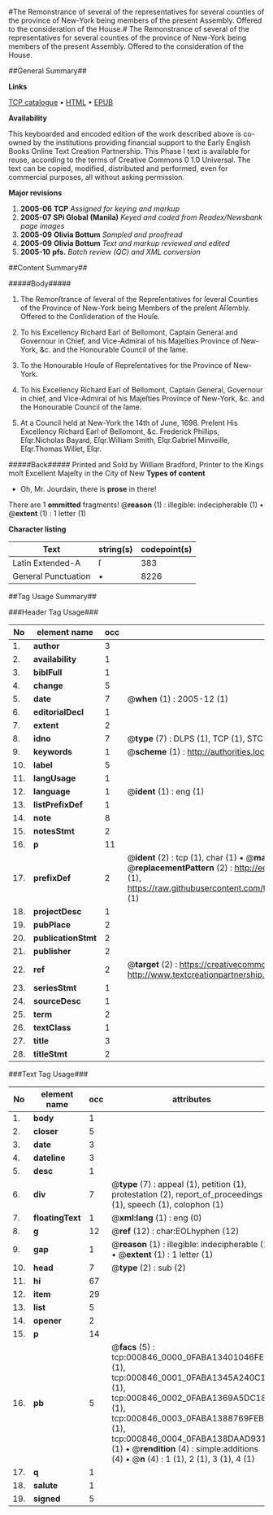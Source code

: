 #The Remonstrance of several of the representatives for several counties of the province of New-York being members of the present Assembly. Offered to the consideration of the House.#
The Remonstrance of several of the representatives for several counties of the province of New-York being members of the present Assembly. Offered to the consideration of the House.

##General Summary##

**Links**

[TCP catalogue](http://www.ota.ox.ac.uk/tcp/)  • 
[HTML](http://tei.it.ox.ac.uk/tcp/Texts-HTML/free/N00/N00700.html)  • 
[EPUB](http://tei.it.ox.ac.uk/tcp/Texts-EPUB/free/N00/N00700.epub)

**Availability**

This keyboarded and encoded edition of the
	       work described above is co-owned by the institutions
	       providing financial support to the Early English Books
	       Online Text Creation Partnership. This Phase I text is
	       available for reuse, according to the terms of Creative
	       Commons 0 1.0 Universal. The text can be copied,
	       modified, distributed and performed, even for
	       commercial purposes, all without asking permission.

**Major revisions**

1. __2005-06__ __TCP__ *Assigned for keying and markup*
1. __2005-07__ __SPi Global (Manila)__ *Keyed and coded from Readex/Newsbank page images*
1. __2005-09__ __Olivia Bottum__ *Sampled and proofread*
1. __2005-09__ __Olivia Bottum__ *Text and markup reviewed and edited*
1. __2005-10__ __pfs.__ *Batch review (QC) and XML conversion*

##Content Summary##

#####Body#####

1. The Remonſtrance of ſeveral of the Repreſentatives for ſeveral Counties of the Province of New-York being Members of the preſent Aſſembly. Offered to the Conſideration of the Houſe.

1. To his Excellency Richard Earl of Bellomont, Captain General and Governour in Chief, and Vice-Admiral of his Majeſties Province of New-York, &c. and the Honourable Council of the ſame.

1. To the Honourable Houſe of Repreſentatives for the Province of New-York.

1. To his Excellency Richard Earl of Bellomont, Captain General, Governour in chief, and Vice-Admiral of his Majeſties Province of New-York, &c. and the Honourable Council of the ſame.

1. At a Council held at New-York the 14th of June, 1698. Preſent His Excellency Richard Earl of Bellomont, &c.
Frederick Phillips, Eſqr.Nicholas Bayard, Eſqr.William Smith, Eſqr.Gabriel Minveille, Eſqr.Thomas Willet, Eſqr.

#####Back#####
Printed and Sold by William Bradford, Printer to the Kings moſt Excellent Majeſty in the City of New
**Types of content**

  * Oh, Mr. Jourdain, there is **prose** in there!

There are 1 **ommitted** fragments! 
 @__reason__ (1) : illegible: indecipherable (1)  •  @__extent__ (1) : 1 letter (1)

**Character listing**


|Text|string(s)|codepoint(s)|
|---|---|---|
|Latin Extended-A|ſ|383|
|General Punctuation|•|8226|

##Tag Usage Summary##

###Header Tag Usage###

|No|element name|occ|attributes|
|---|---|---|---|
|1.|__author__|3||
|2.|__availability__|1||
|3.|__biblFull__|1||
|4.|__change__|5||
|5.|__date__|7| @__when__ (1) : 2005-12 (1)|
|6.|__editorialDecl__|1||
|7.|__extent__|2||
|8.|__idno__|7| @__type__ (7) : DLPS (1), TCP (1), STC (2), NOTIS (1), IMAGE-SET (1), EVANS-CITATION (1)|
|9.|__keywords__|1| @__scheme__ (1) : http://authorities.loc.gov/ (1)|
|10.|__label__|5||
|11.|__langUsage__|1||
|12.|__language__|1| @__ident__ (1) : eng (1)|
|13.|__listPrefixDef__|1||
|14.|__note__|8||
|15.|__notesStmt__|2||
|16.|__p__|11||
|17.|__prefixDef__|2| @__ident__ (2) : tcp (1), char (1)  •  @__matchPattern__ (2) : ([0-9\-]+):([0-9IVX]+) (1), (.+) (1)  •  @__replacementPattern__ (2) : http://eebo.chadwyck.com/downloadtiff?vid=$1&page=$2 (1), https://raw.githubusercontent.com/textcreationpartnership/Texts/master/tcpchars.xml#$1 (1)|
|18.|__projectDesc__|1||
|19.|__pubPlace__|2||
|20.|__publicationStmt__|2||
|21.|__publisher__|2||
|22.|__ref__|2| @__target__ (2) : https://creativecommons.org/publicdomain/zero/1.0/ (1), http://www.textcreationpartnership.org/docs/. (1)|
|23.|__seriesStmt__|1||
|24.|__sourceDesc__|1||
|25.|__term__|2||
|26.|__textClass__|1||
|27.|__title__|3||
|28.|__titleStmt__|2||


###Text Tag Usage###

|No|element name|occ|attributes|
|---|---|---|---|
|1.|__body__|1||
|2.|__closer__|5||
|3.|__date__|3||
|4.|__dateline__|3||
|5.|__desc__|1||
|6.|__div__|7| @__type__ (7) : appeal (1), petition (1), protestation (2), report_of_proceedings (1), speech (1), colophon (1)|
|7.|__floatingText__|1| @__xml:lang__ (1) : eng (0)|
|8.|__g__|12| @__ref__ (12) : char:EOLhyphen (12)|
|9.|__gap__|1| @__reason__ (1) : illegible: indecipherable (1)  •  @__extent__ (1) : 1 letter (1)|
|10.|__head__|7| @__type__ (2) : sub (2)|
|11.|__hi__|67||
|12.|__item__|29||
|13.|__list__|5||
|14.|__opener__|2||
|15.|__p__|14||
|16.|__pb__|5| @__facs__ (5) : tcp:000846_0000_0FABA13401046FE0 (1), tcp:000846_0001_0FABA1345A240C10 (1), tcp:000846_0002_0FABA1369A5DC180 (1), tcp:000846_0003_0FABA1388769FEB8 (1), tcp:000846_0004_0FABA138DAAD9318 (1)  •  @__rendition__ (4) : simple:additions (4)  •  @__n__ (4) : 1 (1), 2 (1), 3 (1), 4 (1)|
|17.|__q__|1||
|18.|__salute__|1||
|19.|__signed__|5||
